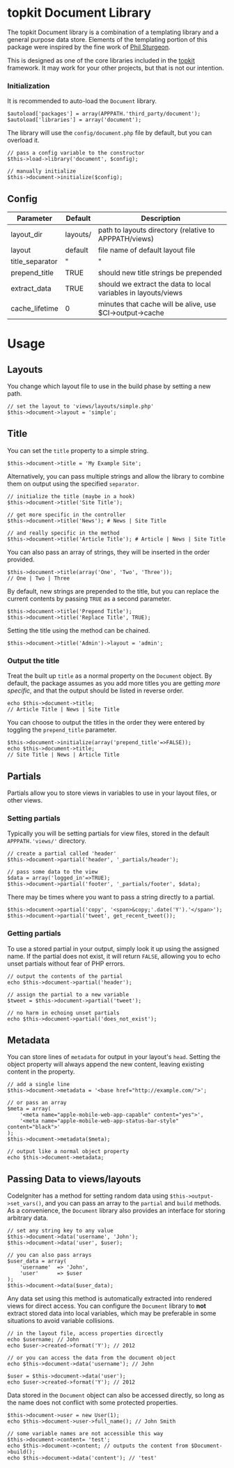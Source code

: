 topkit Document Library
====================

The topkit Document library is a combination of a templating library
and a general purpose data store. Elements of the templating
portion of this package were inspired by the fine work of [Phil
Sturgeon](https://github.com/philsturgeon/codeigniter-template).

This is designed as one of the core libraries included in the
[topkit][tk] framework. It may work for your other projects, but that is
not our intention.

### Initialization

It is recommended to auto-load the `Document` library.

    $autoload['packages'] = array(APPPATH.'third_party/document');
    $autoload['libraries'] = array('document');

The library will use the `config/document.php` file by default, but you can
overload it.

    // pass a config variable to the constructor
    $this->load->library('document', $config);

    // manually initialize
    $this->document->initialize($config);

## Config

| Parameter       | Default       | Description                                                    |
| --------        | -------       | -----------                                                    |
| layout_dir      | layouts/      | path to layouts directory (relative to APPPATH/views)          |
| layout          | default       | file name of default layout file                               |
| title_separator | " | "         | string to use to separate concatenated titles                  |
| prepend_title   | TRUE          | should new title strings be prepended                          |
| extract_data    | TRUE          | should we extract the data to local variables in layouts/views |
| cache_lifetime  | 0             | minutes that cache will be alive, use $CI->output->cache       |

# Usage

## Layouts

You change which layout file to use in the build phase by setting a new path.

    // set the layout to 'views/layouts/simple.php'
    $this->document->layout = 'simple';

## Title

You can set the `title` property to a simple string.

    $this->document->title = 'My Example Site';

Alternatively, you can pass multiple strings and allow the library to
combine them on output using the specified `separator`.

    // initialize the title (maybe in a hook)
    $this->document->title('Site Title');

    // get more specific in the controller
    $this->document->title('News'); # News | Site Title

    // and really specific in the method
    $this->document->title('Article Title'); # Article | News | Site Title

You can also pass an array of strings, they will be inserted in the
order provided.

    $this->document->title(array('One', 'Two', 'Three'));
    // One | Two | Three

By default, new strings are prepended to the title, but you can replace
the current contents by passing `TRUE` as a second parameter.

    $this->document->title('Prepend Title');
    $this->document->title('Replace Title', TRUE);

Setting the title using the method can be chained.

    $this->document->title('Admin')->layout = 'admin';
    

### Output the title

Treat the built up `title` as a normal property on the `Document` object.
By default, the package assumes as you add more titles you are getting
*more specific*, and that the output should be listed in reverse order.

    echo $this->document->title;
    // Article Title | News | Site Title

You can choose to output the titles in the order they were entered by
toggling the `prepend_title` parameter.

    $this->document->initialize(array('prepend_title'=>FALSE));
    echo $this->document->title;
    // Site Title | News | Article Title
    

## Partials

Partials allow you to store views in variables to use in your layout
files, or other views.

### Setting partials

Typically you will be setting partials for view files, stored in the
default `APPPATH.'views/'` directory.

    // create a partial called 'header'
    $this->document->partial('header', '_partials/header');

    // pass some data to the view
    $data = array('logged_in'=>TRUE);
    $this->document->partial('footer', '_partials/footer', $data);

There may be times where you want to pass a string directly to a partial.

    $this->document->partial('copy', '<span>&copy;'.date('Y').'</span>');
    $this->document->partial('tweet', get_recent_tweet());

### Getting partials

To use a stored partial in your output, simply look it up using the
assigned name. If the partial does not exist, it will return `FALSE`,
allowing you to echo unset partials without fear of PHP errors.

    // output the contents of the partial
    echo $this->document->partial('header');

    // assign the partial to a new variable
    $tweet = $this->document->partial('tweet');

    // no harm in echoing unset partials
    echo $this->document->partial('does_not_exist');

## Metadata

You can store lines of `metadata` for output in your layout's `head`.
Setting the object property will always append the new content, leaving
existing content in the property.

    // add a single line
    $this->document->metadata = '<base href="http://example.com/">';

    // or pass an array
    $meta = array(
        '<meta name="apple-mobile-web-app-capable" content="yes">',
        '<meta name="apple-mobile-web-app-status-bar-style" content="black">'
    );
    $this->document->metadata($meta);

    // output like a normal object property
    echo $this->document->metadata;

## Passing Data to views/layouts

CodeIgniter has a method for setting random data using
`$this->output->set_vars()`, and you can pass an array to the `partial`
and `build` methods. As a convenience, the `Document` library also provides
an interface for storing arbitrary data.

    // set any string key to any value
    $this->document->data('username', 'John');
    $this->document->data('user', $user);

    // you can also pass arrays
    $user_data = array(
        'username'  => 'John',
        'user'      => $user
    );
    $this->document->data($user_data);

Any data set using this method is automatically extracted into rendered
views for direct access. You can configure the `Document` library to **not**
extract stored data into local variables, which may be preferable in
some situations to avoid variable collisions.

    // in the layout file, access properties dircectly
    echo $username; // John
    echo $user->created->format('Y'); // 2012

    // or you can access the data from the document object
    echo $this->document->data('username'); // John

    $user = $this->document->data('user');
    echo $user->created->format('Y'); // 2012

Data stored in the `Document` object can also be accessed directly, so long
as the name does not conflict with some protected properties.

    $this->document->user = new User(1);
    echo $this->document->user->full_name(); // John Smith

    // some variable names are not accessible this way
    $this->document->content= 'test';
    echo $this->document->content; // outputs the content from $Document->build();
    echo $this->document->data('content'); // 'test'

[tk]: http://github.com/topicdesign/topkit

